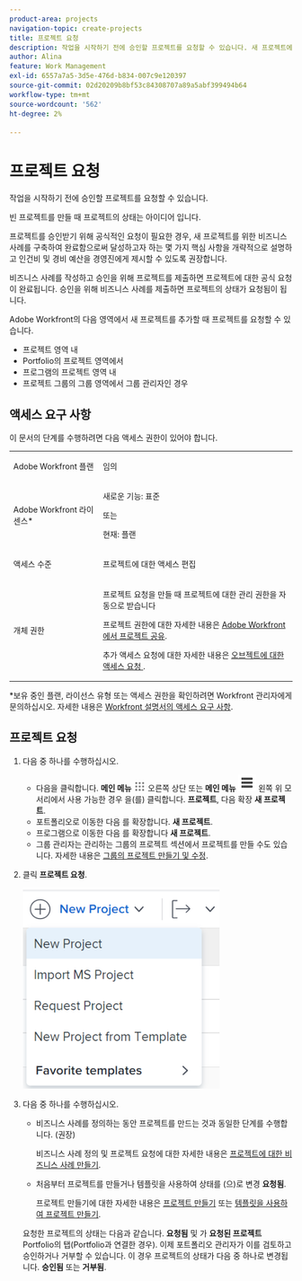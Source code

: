 ```yaml
---
product-area: projects
navigation-topic: create-projects
title: 프로젝트 요청
description: 작업을 시작하기 전에 승인할 프로젝트를 요청할 수 있습니다. 새 프로젝트에 대한 비즈니스 사례를 구축하여 완료함으로써 달성하고자 하는 몇 가지 주요 사항을 개략적으로 설명하고 인건비 및 경비 예산을 관리 팀에 제시할 수 있도록 하는 것이 좋습니다. 비즈니스 사례를 작성하고 승인을 위해 프로젝트를 제출하면 프로젝트에 대한 공식 요청이 완료됩니다. 승인을 위해 비즈니스 사례를 제출하면 프로젝트의 상태가 요청됨이 됩니다.
author: Alina
feature: Work Management
exl-id: 6557a7a5-3d5e-476d-b834-007c9e120397
source-git-commit: 02d20209b8bf53c84308707a89a5abf399494b64
workflow-type: tm+mt
source-wordcount: '562'
ht-degree: 2%

---
```


# 프로젝트 요청

<!--Audited: April 2024-->

작업을 시작하기 전에 승인할 프로젝트를 요청할 수 있습니다.

빈 프로젝트를 만들 때 프로젝트의 상태는 아이디어 입니다.

프로젝트를 승인받기 위해 공식적인 요청이 필요한 경우, 새 프로젝트를 위한 비즈니스 사례를 구축하여 완료함으로써 달성하고자 하는 몇 가지 핵심 사항을 개략적으로 설명하고 인건비 및 경비 예산을 경영진에게 제시할 수 있도록 권장합니다.

비즈니스 사례를 작성하고 승인을 위해 프로젝트를 제출하면 프로젝트에 대한 공식 요청이 완료됩니다. 승인을 위해 비즈니스 사례를 제출하면 프로젝트의 상태가 요청됨이 됩니다.

Adobe Workfront의 다음 영역에서 새 프로젝트를 추가할 때 프로젝트를 요청할 수 있습니다.

* 프로젝트 영역 내
* Portfolio의 프로젝트 영역에서
* 프로그램의 프로젝트 영역 내
* 프로젝트 그룹의 그룹 영역에서 그룹 관리자인 경우

## 액세스 요구 사항

이 문서의 단계를 수행하려면 다음 액세스 권한이 있어야 합니다.

<table style="table-layout:auto"> 
 <col> 
 <col> 
 <tbody> 
  <tr> 
   <td role="rowheader">Adobe Workfront 플랜</td> 
   <td> <p>임의</p> </td> 
  </tr> 
  <tr> 
   <td role="rowheader"> <p role="rowheader">Adobe Workfront 라이센스*</p> </td> 
   <td> <p>새로운 기능: 표준 </p>
   또는
   <p>현재: 플랜 </p>
   </td> 
  </tr> 
  <tr> 
   <td role="rowheader">액세스 수준</td> 
   <td> <p>프로젝트에 대한 액세스 편집</p> </td> 
  </tr> 
  <tr> 
   <td role="rowheader">개체 권한</td> 
   <td> <p>프로젝트 요청을 만들 때 프로젝트에 대한 관리 권한을 자동으로 받습니다 </p> <p> 프로젝트 권한에 대한 자세한 내용은 <a href="../../../workfront-basics/grant-and-request-access-to-objects/share-a-project.md" class="MCXref xref">Adobe Workfront에서 프로젝트 공유</a>.</p> <p>추가 액세스 요청에 대한 자세한 내용은 <a href="../../../workfront-basics/grant-and-request-access-to-objects/request-access.md" class="MCXref xref">오브젝트에 대한 액세스 요청 </a>.</p> </td> 
  </tr> 
 </tbody> 
</table>

*보유 중인 플랜, 라이선스 유형 또는 액세스 권한을 확인하려면 Workfront 관리자에게 문의하십시오. 자세한 내용은 [Workfront 설명서의 액세스 요구 사항](/help/quicksilver/administration-and-setup/add-users/access-levels-and-object-permissions/access-level-requirements-in-documentation.md).

## 프로젝트 요청

1. 다음 중 하나를 수행하십시오.

   * 다음을 클릭합니다. **메인 메뉴** ![](assets/main-menu-icon.png) 오른쪽 상단 또는 **메인 메뉴** ![](assets/lines-main-menu.png) 왼쪽 위 모서리에서 사용 가능한 경우 을(를) 클릭합니다. **프로젝트**, 다음 확장 **새 프로젝트**.
   * 포트폴리오로 이동한 다음 를 확장합니다. **새 프로젝트**.
   * 프로그램으로 이동한 다음 를 확장합니다 **새 프로젝트**.
   * 그룹 관리자는 관리하는 그룹의 프로젝트 섹션에서 프로젝트를 만들 수도 있습니다. 자세한 내용은 [그룹의 프로젝트 만들기 및 수정](../../../administration-and-setup/manage-groups/work-with-group-objects/create-and-modify-a-groups-projects.md).

1. 클릭 **프로젝트 요청**.

   ![](assets/new-project-dropdown-nwe-350x358.png)

1. 다음 중 하나를 수행하십시오.

   * 비즈니스 사례를 정의하는 동안 프로젝트를 만드는 것과 동일한 단계를 수행합니다. (권장)

     비즈니스 사례 정의 및 프로젝트 요청에 대한 자세한 내용은 [프로젝트에 대한 비즈니스 사례 만들기](../../../manage-work/projects/define-a-business-case/create-business-case.md).

   * 처음부터 프로젝트를 만들거나 템플릿을 사용하여 상태를 (으)로 변경 **요청됨**.

     프로젝트 만들기에 대한 자세한 내용은 [프로젝트 만들기](../../../manage-work/projects/create-projects/create-project.md) 또는 [템플릿을 사용하여 프로젝트 만들기](../../../manage-work/projects/create-projects/create-project-from-template.md).

   요청한 프로젝트의 상태는 다음과 같습니다. **요청됨** 및 가 **요청된 프로젝트** Portfolio의 탭(Portfolio과 연결한 경우). 이제 포트폴리오 관리자가 이를 검토하고 승인하거나 거부할 수 있습니다. 이 경우 프로젝트의 상태가 다음 중 하나로 변경됩니다. **승인됨** 또는 **거부됨**.
